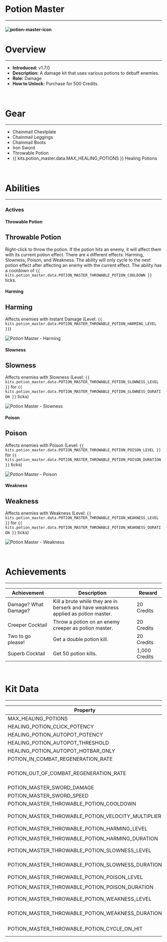 # Potion Master

---

#### ![potion-master-icon](../assets/icons/potion-master-icon.jpg)

# Overview

---

- **Introduced:** v1.7.0
- **Description:** A damage kit that uses various potions to debuff enemies.
- **Role:** Damage
- **How to Unlock:** Purchase for 500 Credits.

<br />

# Gear

---

- Chainmail Chestplate
- Chainmail Leggings
- Chainmail Boots
- Iron Sword
- Throwable Potion
- {{ kits.potion_master.data.MAX_HEALING_POTIONS }} Healing Potions

<br />

# Abilities

---

### Actives

<!-- tabs:start -->

#### **Throwable Potion**

## Throwable Potion

Right-click to throw the potion. If the potion hits an enemy, it will affect them with its current potion effect. There are `4` different effects: Harming, Slowness, Poison, and Weakness. The ability will only cycle to the next potion effect after affecting an enemy with the current effect. The ability has a cooldown of `{{ kits.potion_master.data.POTION_MASTER_THROWABLE_POTION_COOLDOWN }}` ticks.

<!-- tabs:start -->

#### **Harming**

## Harming

Affects enemies with Instant Damage (Level: `{{ kits.potion_master.data.POTION_MASTER_THROWABLE_POTION_HARMING_LEVEL }}`)

![Potion Master - Harming](../assets/kits/potion_master/Potion%20Master%20-%20Harming.gif)

#### **Slowness**

## Slowness

Affects enemies with Slowness (Level: `{{ kits.potion_master.data.POTION_MASTER_THROWABLE_POTION_SLOWNESS_LEVEL }}` for `{{ kits.potion_master.data.POTION_MASTER_THROWABLE_POTION_SLOWNESS_DURATION }}` ticks)

![Potion Master - Slowness](../assets/kits/potion_master/Potion%20Master%20-%20Slowness.gif)

#### **Poison**

## Poison

Affects enemies with Poison (Level: `{{ kits.potion_master.data.POTION_MASTER_THROWABLE_POTION_POISON_LEVEL }}` for `{{ kits.potion_master.data.POTION_MASTER_THROWABLE_POTION_POISON_DURATION }}` ticks)

![Potion Master - Poison](../assets/kits/potion_master/Potion%20Master%20-%20Poison.gif)

#### **Weakness**

## Weakness

Affects enemies with Weakness (Level: `{{ kits.potion_master.data.POTION_MASTER_THROWABLE_POTION_WEAKNESS_LEVEL }}` for `{{ kits.potion_master.data.POTION_MASTER_THROWABLE_POTION_WEAKNESS_DURATION }}` ticks)

![Potion Master - Weakness](../assets/kits/potion_master/Potion%20Master%20-%20Weakness.gif)

<!-- tabs:end -->
<!-- tabs:end -->

<br />

# Achievements

---

<!-- prettier-ignore -->
| Achievement | Description | Reward |
| ----------- | ----------- | ------ |
| Damage? What Damage? | Kill a brute while they are in berserk and have weakness applied as potion master. | 20 Credits |
| Creeper Cocktail | Throw a potion on an enemy creeper as potion master. | 20 Credits |
| Two to go please! | Get a double potion kill. | 20 Credits |
| Superb Cocktail | Get 50 potion kills. | 1,000 Credits |

<br />

# Kit Data

---

<!-- prettier-ignore -->
| Property | Value | Description |
|----------|-------|-------------|
| MAX_HEALING_POTIONS | `{{ kits.potion_master.data.MAX_HEALING_POTIONS }}` | {{ kitDataSharedDescriptions.MAX_HEALING_POTIONS }} |
| HEALING_POTION_CLICK_POTENCY | `{{ kits._shared.data.HEALING_POTION_CLICK_POTENCY }}` | {{ kitDataSharedDescriptions.HEALING_POTION_CLICK_POTENCY }} |
| HEALING_POTION_AUTOPOT_POTENCY | `{{ kits._shared.data.HEALING_POTION_AUTOPOT_POTENCY }}` | {{ kitDataSharedDescriptions.HEALING_POTION_AUTOPOT_POTENCY }} |
| HEALING_POTION_AUTOPOT_THRESHOLD | `{{ kits._shared.data.HEALING_POTION_AUTOPOT_THRESHOLD }}` | {{ kitDataSharedDescriptions.HEALING_POTION_AUTOPOT_THRESHOLD }} |
| HEALING_POTION_AUTOPOT_HOTBAR_ONLY | `{{ kits._shared.data.HEALING_POTION_AUTOPOT_HOTBAR_ONLY }}` | {{ kitDataSharedDescriptions.HEALING_POTION_AUTOPOT_HOTBAR_ONLY }} |
| POTION_IN_COMBAT_REGENERATION_RATE | `{{ kits._shared.data.POTION_IN_COMBAT_REGENERATION_RATE }}` | {{ kitDataSharedDescriptions.POTION_IN_COMBAT_REGENERATION_RATE }} |
| POTION_OUT_OF_COMBAT_REGENERATION_RATE | `{{ kits._shared.data.POTION_OUT_OF_COMBAT_REGENERATION_RATE }}` | {{ kitDataSharedDescriptions.POTION_OUT_OF_COMBAT_REGENERATION_RATE }} |
| POTION_MASTER_SWORD_DAMAGE | `{{ kits.potion_master.data.POTION_MASTER_SWORD_DAMAGE }}` | The base damage of the sword. |
| POTION_MASTER_SWORD_SPEED | `{{ kits.potion_master.data.POTION_MASTER_SWORD_SPEED }}` | The base speed of the sword. |
| POTION_MASTER_THROWABLE_POTION_COOLDOWN | `{{ kits.potion_master.data.POTION_MASTER_THROWABLE_POTION_COOLDOWN }}` | The cooldown, in ticks, of the throwable potion ability. |
| POTION_MASTER_THROWABLE_POTION_VELOCITY_MULTIPLIER | `{{ kits.potion_master.data.POTION_MASTER_THROWABLE_POTION_VELOCITY_MULTIPLIER }}` | The velocity multiplier for throwing potions. |
| POTION_MASTER_THROWABLE_POTION_HARMING_LEVEL | `{{ kits.potion_master.data.POTION_MASTER_THROWABLE_POTION_HARMING_LEVEL }}` | The level of the harming effect. |
| POTION_MASTER_THROWABLE_POTION_HARMING_DURATION | `{{ kits.potion_master.data.POTION_MASTER_THROWABLE_POTION_HARMING_DURATION }}` | The duration, in ticks, of the harming effect. |
| POTION_MASTER_THROWABLE_POTION_SLOWNESS_LEVEL | `{{ kits.potion_master.data.POTION_MASTER_THROWABLE_POTION_SLOWNESS_LEVEL }}` | The level of the slowness effect. |
| POTION_MASTER_THROWABLE_POTION_SLOWNESS_DURATION | `{{ kits.potion_master.data.POTION_MASTER_THROWABLE_POTION_SLOWNESS_DURATION }}` | The duration, in ticks, of the slowness effect. |
| POTION_MASTER_THROWABLE_POTION_POISON_LEVEL | `{{ kits.potion_master.data.POTION_MASTER_THROWABLE_POTION_POISON_LEVEL }}` | The level of the poison effect. |
| POTION_MASTER_THROWABLE_POTION_POISON_DURATION | `{{ kits.potion_master.data.POTION_MASTER_THROWABLE_POTION_POISON_DURATION }}` | The duration, in ticks, of the poison effect. |
| POTION_MASTER_THROWABLE_POTION_WEAKNESS_LEVEL | `{{ kits.potion_master.data.POTION_MASTER_THROWABLE_POTION_WEAKNESS_LEVEL }}` | The level of the weakness effect. |
| POTION_MASTER_THROWABLE_POTION_WEAKNESS_DURATION | `{{ kits.potion_master.data.POTION_MASTER_THROWABLE_POTION_WEAKNESS_DURATION }}` | The duration, in ticks, of the weakness effect. |
| POTION_MASTER_THROWABLE_POTION_CYCLE_ON_HIT | `{{ kits.potion_master.data.POTION_MASTER_THROWABLE_POTION_CYCLE_ON_HIT }}` | If the throwable potion ability should cycle to the next effect only after hitting an enemy. |
